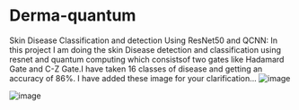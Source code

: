 # Derma-quantum
Skin Disease Classification and detection Using ResNet50 and QCNN: In this project I am doing the skin Disease detection and classification using resnet and quantum computing which consistsof two gates like Hadamard Gate and C-Z Gate.I have taken 16 classes of disease and getting an accuracy of 86%. I have added these image for your clarification...
![image](https://github.com/user-attachments/assets/3186f47e-f0a1-4813-9cc1-ebf93c7ea86c)

![image](https://github.com/user-attachments/assets/1b22d608-72b4-4e44-8031-b02bd5ba0fef)
